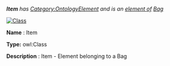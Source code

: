 ___Item__ 
 has
 [Category:OntologyElement](../../Category/OntologyElement "Category:OntologyElement") 
 and is an
 [element of](../../Property/ElementOf "Property:ElementOf") 
[Bag](../../Submissions/Bag "Submissions:Bag")_




  





[![Class](../../images/thumb/2/27/Class.gif/45px-Class.gif)](../../Image/Class.gif "Class")


__Name__ 
 : Item
 



__Type:__ 
 owl:Class
 



__Description__ 
 : Item - Element belonging to a Bag